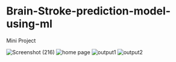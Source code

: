 # Brain-Stroke-prediction-model-using-ml
Mini Project

![Screenshot (216)](https://github.com/Nihal014/Healthcare-mangement-system-ml-open-ai-api-emailjs-/assets/95294868/f902bf8e-a243-4b43-905b-00d8c3f456de)
![home page](https://github.com/mahesh027/Brain-Stroke-prediction-model-using-ml/assets/97223222/64a5fb00-f901-42c9-883e-120fc804e0ec)
![output1](https://github.com/mahesh027/Brain-Stroke-prediction-model-using-ml/assets/97223222/ca2ce41c-476f-4561-a862-6e1cba1bf39e)
![output2](https://github.com/mahesh027/Brain-Stroke-prediction-model-using-ml/assets/97223222/633c74c8-f36c-4cb0-bed5-5e96542f6645)

